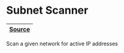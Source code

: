 [subnet-scanner source]: https://github.com/RascalTwo/RubySubnetScanner

# Subnet Scanner

| [Source][subnet-scanner source] |
| - |

Scan a given network for active IP addresses
